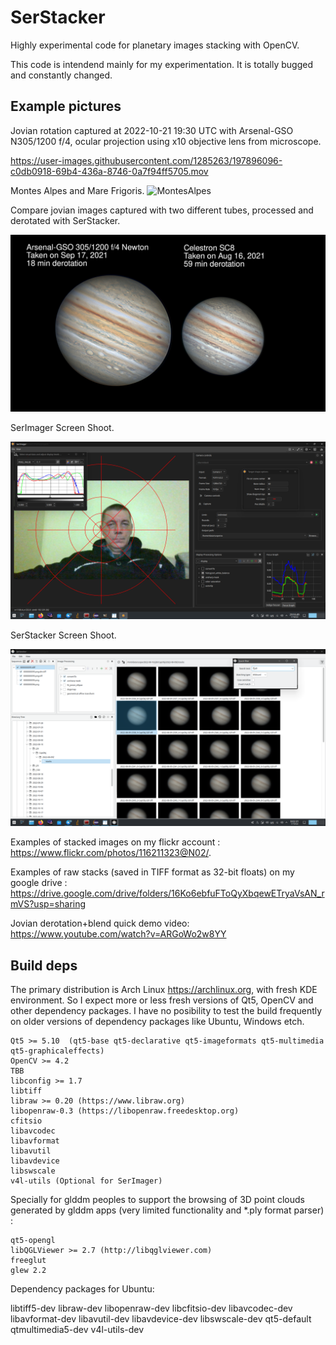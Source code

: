 # SerStacker
Highly experimental code for planetary images stacking with OpenCV.

This code is intendend mainly for my experimentation.
It is totally bugged and constantly changed. 

## Example pictures

Jovian rotation captured at 2022-10-21 19:30 UTC with Arsenal-GSO N305/1200 f/4, ocular projection using x10 objective lens from microscope.

https://user-images.githubusercontent.com/1285263/197896096-c0db0918-69b4-436a-8746-0a7f94ff5705.mov


Montes Alpes and Mare Frigoris.
![MontesAlpes](./debug/MontesAlpes.2021-09-26-2327_8-CapObj-32F.jpg)


Compare jovian images captured with two different tubes, processed and derotated with SerStacker.

![compare-scopes](./debug/jovian-derotation/compare-scopes.jpg)


SerImager Screen Shoot.

![SerImager](./debug/SerImager1.png)

SerStacker Screen Shoot.

![SerStacker](./debug/SerStacker1.png)


Examples of stacked images on my flickr account : 
  https://www.flickr.com/photos/116211323@N02/.

Examples of raw stacks (saved in TIFF format as 32-bit floats) on my google drive : 
  https://drive.google.com/drive/folders/16Ko6ebfuFToQyXbqewETryaVsAN_rmVS?usp=sharing

Jovian derotation+blend quick demo video:
  https://www.youtube.com/watch?v=ARGoWo2w8YY

## Build deps

The primary distribution is Arch Linux https://archlinux.org,  with fresh KDE environment. 
So I expect more or less fresh versions of Qt5, OpenCV and other dependency packages. 
I have no posibility to test the build frequently on older versions of dependency packages 
like Ubuntu, Windows etch.  

	Qt5 >= 5.10  (qt5-base qt5-declarative qt5-imageformats qt5-multimedia qt5-graphicaleffects)
	OpenCV >= 4.2
	TBB
	libconfig >= 1.7 
	libtiff
	libraw >= 0.20 (https://www.libraw.org)
	libopenraw-0.3 (https://libopenraw.freedesktop.org)
	cfitsio
	libavcodec
	libavformat
	libavutil
	libavdevice
	libswscale
	v4l-utils (Optional for SerImager)

Specially for glddm peoples to support the browsing of 3D point clouds generated by glddm apps (very limited functionality and *.ply format parser) :

	qt5-opengl 
	libQGLViewer >= 2.7 (http://libqglviewer.com)
	freeglut
	glew 2.2


Dependency packages for Ubuntu:

libtiff5-dev libraw-dev libopenraw-dev libcfitsio-dev 
libavcodec-dev libavformat-dev libavutil-dev libavdevice-dev libswscale-dev
qt5-default qtmultimedia5-dev v4l-utils-dev





